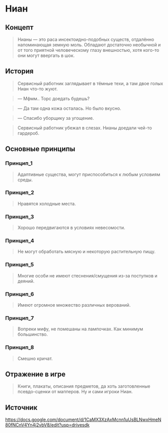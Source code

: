 # Ниан

## Концепт
> Нианы — это раса инсектоидно-подобных существ, отдалённо напоминающая земную моль. Обладают достаточно необычной и от того приятной человеческому глазу внешностью, хотя кого-то они могут ввергать в шок.

## История
> Сервисный работник заглядывает в тёмные техи, а там двое голых Ниан что-то жуют.

> — Мфмм.. Торс доедать будешь?

> — Да там одна кожа осталась. Но было вкусно.

> — Спасибо уборщику за угощение.

> Сервисный работник убежал в слезах. Нианы доедали чей-то гардероб.
## Основные принципы

### Принцип_1
> Адаптивные существа, могут приспособиться к любым условиям среды.
### Принцип_2
> Нравятся холодные места.
### Принцип_3
> Хорошо передвигаются в условиях невесомости.
### Принцип_4
> Не могут обработать мясную и некоторую растительную пищу.
### Принцип_5
> Многие особи не имеют стеснения/смущения из-за поступков и деяний.
### Принцип_6
> Имеют огромное множество различных верований.
### Принцип_7
> Вопреки мифу, не помешаны на лампочках. Как минимум большинство.
### Принцип_8
> Смешно кричат.
## Отражение в игре
> Книги, плакаты, описания предметов, да хоть заготовленные псевдо-сценки от мапперов. Ну и сами игроки Ниан.

## Источник
https://docs.google.com/document/d/1CaMX3XzAxMcnn1uUsBLNwxHmeN80fNCnV4Yn4j2vbV8/edit?usp=drivesdk
